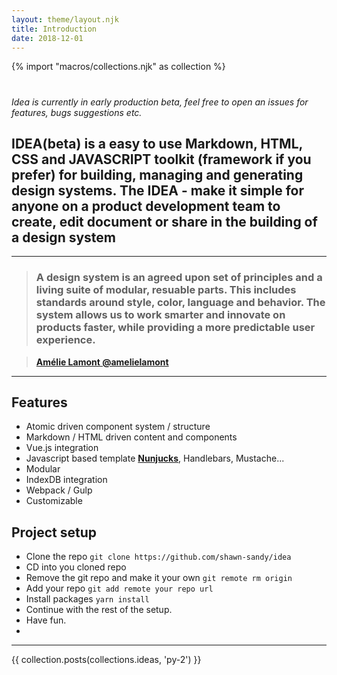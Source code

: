 ```yaml
---
layout: theme/layout.njk
title: Introduction
date: 2018-12-01
---
```


{% import "macros/collections.njk" as collection %}

#

_Idea is currently in early production beta, feel free to open an issues for features, bugs suggestions etc._

## IDEA(beta) is a easy to use Markdown, HTML, CSS and JAVASCRIPT toolkit (framework if you prefer) for building, managing and generating design systems. The IDEA - make it simple for anyone on a product development team to create, edit document or share in the building of a design system

---

> ### A design system is an agreed upon set of principles and a living suite of modular, resuable parts. This includes standards around style, color, language and behavior. The system allows us to work smarter and innovate on products faster, while providing a more predictable user experience.

> <a href="https://twitter.com/amelielamont/status/1072917354819059713" target="blank">**Amélie Lamont @amelielamont**</a>

---

## Features

- Atomic driven component system / structure
- Markdown / HTML driven content and components
- Vue.js integration
- Javascript based template **[Nunjucks](https://mozilla.github.io/nunjucks/)**, Handlebars, Mustache...
- Modular
- IndexDB integration
- Webpack / Gulp
- Customizable

## Project setup

- Clone the repo `git clone https://github.com/shawn-sandy/idea`
- CD into you cloned repo
- Remove the git repo and make it your own `git remote rm origin`
- Add your repo `git add remote your repo url`
- Install packages `yarn install`
- Continue with the rest of the setup.
- Have fun.
- 
---

{{ collection.posts(collections.ideas, 'py-2') }}
